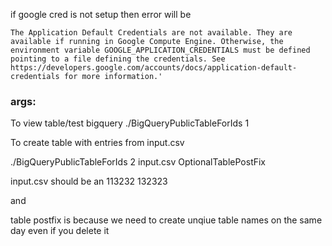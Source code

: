 

if google cred is not setup then error will be 
```
The Application Default Credentials are not available. They are available if running in Google Compute Engine. Otherwise, the environment variable GOOGLE_APPLICATION_CREDENTIALS must be defined pointing to a file defining the credentials. See https://developers.google.com/accounts/docs/application-default-credentials for more information.'
```

### args:
To view table/test bigquery
./BigQueryPublicTableForIds 1

To create table with entries from input.csv

./BigQueryPublicTableForIds 2 input.csv OptionalTablePostFix

input.csv should be
an
113232
132323

and 

table postfix is because we need to create unqiue table names on the same day even if you delete it
